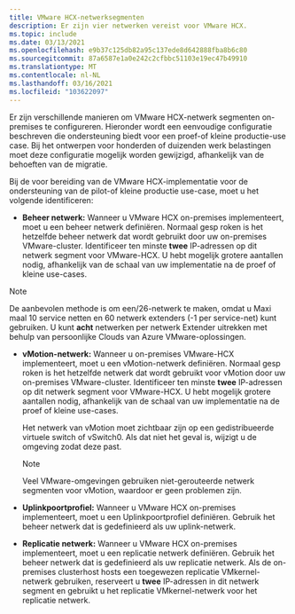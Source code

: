 ```yaml
---
title: VMware HCX-netwerksegmenten
description: Er zijn vier netwerken vereist voor VMware HCX.
ms.topic: include
ms.date: 03/13/2021
ms.openlocfilehash: e9b37c125db82a95c137ede8d642888fba8b6c80
ms.sourcegitcommit: 87a6587e1a0e242c2cfbbc51103e19ec47b49910
ms.translationtype: MT
ms.contentlocale: nl-NL
ms.lasthandoff: 03/16/2021
ms.locfileid: "103622097"
---
```

<!-- Used in avs-production-ready-deployment.md and tutorial-deploy-vmware-hcx.md -->

Er zijn verschillende manieren om VMware HCX-netwerk segmenten on-premises te configureren. Hieronder wordt een eenvoudige configuratie beschreven die ondersteuning biedt voor een proef-of kleine productie-use case.  Bij het ontwerpen voor honderden of duizenden werk belastingen moet deze configuratie mogelijk worden gewijzigd, afhankelijk van de behoeften van de migratie.  

Bij de voor bereiding van de VMware HCX-implementatie voor de ondersteuning van de pilot-of kleine productie use-case, moet u het volgende identificeren:

- **Beheer netwerk:** Wanneer u VMware HCX on-premises implementeert, moet u een beheer netwerk definiëren.  Normaal gesp roken is het hetzelfde beheer netwerk dat wordt gebruikt door uw on-premises VMware-cluster.  Identificeer ten minste **twee** IP-adressen op dit netwerk segment voor VMware-HCX. U hebt mogelijk grotere aantallen nodig, afhankelijk van de schaal van uw implementatie na de proef of kleine use-cases.

> [!NOTE]
   > De aanbevolen methode is om een/26-netwerk te maken, omdat u Maxi maal 10 service netten en 60 netwerk extenders (-1 per service-net) kunt gebruiken. U kunt **acht** netwerken per netwerk Extender uitrekken met behulp van persoonlijke Clouds van Azure VMware-oplossingen.
   >
   
- **vMotion-netwerk:** Wanneer u on-premises VMware-HCX implementeert, moet u een vMotion-netwerk definiëren.  Normaal gesp roken is het hetzelfde netwerk dat wordt gebruikt voor vMotion door uw on-premises VMware-cluster.  Identificeer ten minste **twee** IP-adressen op dit netwerk segment voor VMware-HCX. U hebt mogelijk grotere aantallen nodig, afhankelijk van de schaal van uw implementatie na de proef of kleine use-cases.

   Het netwerk van vMotion moet zichtbaar zijn op een gedistribueerde virtuele switch of vSwitch0. Als dat niet het geval is, wijzigt u de omgeving zodat deze past.

   > [!NOTE]
   > Veel VMware-omgevingen gebruiken niet-gerouteerde netwerk segmenten voor vMotion, waardoor er geen problemen zijn.

- **Uplinkpoortprofiel:** Wanneer u VMware HCX on-premises implementeert, moet u een Uplinkpoortprofiel definiëren. Gebruik het beheer netwerk dat is gedefinieerd als uw uplink-netwerk.
   
- **Replicatie netwerk:** Wanneer u VMware HCX on-premises implementeert, moet u een replicatie netwerk definiëren. Gebruik het beheer netwerk dat is gedefinieerd als uw replicatie netwerk.  Als de on-premises clusterhost hosts een toegewezen replicatie VMkernel-netwerk gebruiken, reserveert u **twee** IP-adressen in dit netwerk segment en gebruikt u het replicatie VMkernel-netwerk voor het replicatie netwerk.
